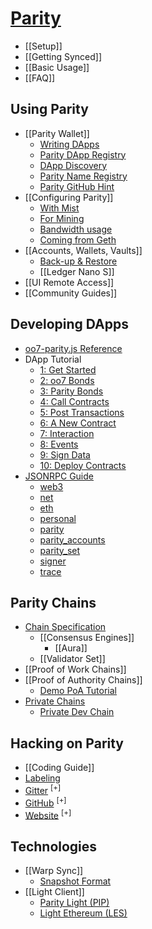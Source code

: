# [Parity](Home)
- [[Setup]]
- [[Getting Synced]]
- [[Basic Usage]]
- [[FAQ]]

## Using Parity
- [[Parity Wallet]]
  - [Writing DApps](Writing-Dapps-for-Parity)
  - [Parity DApp Registry](Parity-dapp-registry)
  - [DApp Discovery](Register-your-DAPP-for-discovery)
  - [Parity Name Registry](Parity-name-registry)
  - [Parity GitHub Hint](Parity-github-hint)
- [[Configuring Parity]]
  - [With Mist](Using-Parity-with-Mist)
  - [For Mining](Mining)
  - [Bandwidth usage](Bandwidth)
  - [Coming from Geth](Importing-a-Chain-from-Geth)
- [[Accounts, Wallets, Vaults]]
  - [Back-up & Restore](Backing-up-&-Restoring)
  - [[Ledger Nano S]]
- [[UI Remote Access]]
- [[Community Guides]]

## Developing DApps
- [oo7-parity.js Reference](oo7-Parity-Reference)
- DApp Tutorial
  - [1: Get Started](Tutorial-Part-I)
  - [2: oo7 Bonds](Tutorial-Part-II)
  - [3: Parity Bonds](Tutorial-Part-III)
  - [4: Call Contracts](Tutorial-Part-IV)
  - [5: Post Transactions](Tutorial-Part-V)
  - [6: A New Contract](Tutorial-Part-VI)
  - [7: Interaction](Tutorial-Part-VII)
  - [8: Events](Tutorial-Part-VIII)
  - [9: Sign Data](Tutorial-Part-IX)
  - [10: Deploy Contracts](Tutorial-Part-X)
- [JSONRPC Guide](JSONRPC)
  - [web3](JSONRPC-web3-module)
  - [net](JSONRPC-net-module)
  - [eth](JSONRPC-eth-module)
  - [personal](JSONRPC-personal-module)
  - [parity](JSONRPC-parity-module)
  - [parity_accounts](JSONRPC-parity_accounts-module)
  - [parity_set](JSONRPC-parity_set-module)
  - [signer](JSONRPC-signer-module)
  - [trace](JSONRPC-trace-module)

## Parity Chains
- [Chain Specification](Chain-specification)
  - [[Consensus Engines]]
    - [[Aura]]
  - [[Validator Set]]
- [[Proof of Work Chains]]
- [[Proof of Authority Chains]]
  - [Demo PoA Tutorial](Demo-PoA-tutorial)
- [Private Chains](Private-chains)
  - [Private Dev Chain](Private-development-chain)

## Hacking on Parity
- [[Coding Guide]]
- [Labeling](Labelling)
- [Gitter](https://gitter.im/ethcore/parity) <sup>[+]</sup>
- [GitHub](https://github.com/paritytech/parity) <sup>[+]</sup>
- [Website](https://parity.io) <sup>[+]</sup>

## Technologies
- [[Warp Sync]]
  - [Snapshot Format](Warp-Sync-Snapshot-Format)
- [[Light Client]]
  - [Parity Light (PIP)](The-Parity-Light-Protocol-(PIP))
  - [Light Ethereum (LES)](Light-Ethereum-Subprotocol-(LES))
